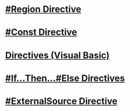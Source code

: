 # [#Region Directive](region-directive.md)
# [#Const Directive](const-directive.md)
# [Directives (Visual Basic)](directives.md)
# [#If...Then...#Else Directives](if-then-else-directives.md)
# [#ExternalSource Directive](externalsource-directive.md)
